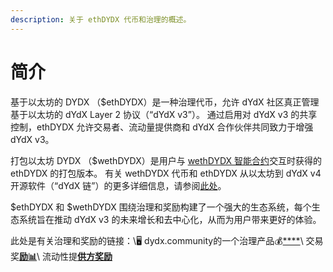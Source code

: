 ```yaml
---
description: 关于 ethDYDX 代币和治理的概述。
---
```


# 简介

基于以太坊的 DYDX （$ethDYDX）是一种治理代币，允许 dYdX 社区真正管理基于以太坊的 dYdX Layer 2 协议（“dYdX v3”）。 通过启用对 dYdX v3 的共享控制，ethDYDX 允许交易者、流动量提供商和 dYdX 合作伙伴共同致力于增强 dYdX v3。

打包以太坊 DYDX （$wethDYDX）是用户与 [wethDYDX 智能合约](https://etherscan.io/address/0x46b2deae6eff3011008ea27ea36b7c27255ddfa9)交互时获得的 ethDYDX 的打包版本。 有关 wethDYDX 代币和 ethDYDX 从以太坊到 dYdX v4 开源软件（“dYdX 链”）的更多详细信息，请参阅[此处](https://docs.dydx.community/dydx-token-migration/start-here/introduction)。

$ethDYDX 和 $wethDYDX 围绕治理和奖励构建了一个强大的生态系统，每个生态系统旨在推动 dYdX v3 的未来增长和去中心化，从而为用户带来更好的体验。

此处是有关治理和奖励的链接：\\🖥️ dydx.community的一个治理产品💰[****](https://dydx.community)\ 交易奖[**励📊**](rewards/trading-rewards.md)\ 流动性提[**供方奖励**](rewards/liquidity-provider-rewards.md)
